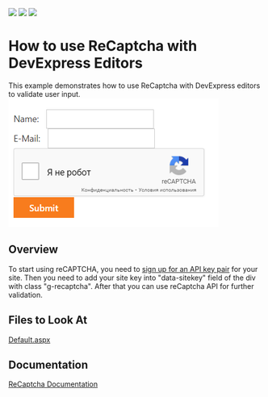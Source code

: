 <!-- default badges list -->
![](https://img.shields.io/endpoint?url=https://codecentral.devexpress.com/api/v1/VersionRange/439169172/21.2.4%2B)
[![](https://img.shields.io/badge/Open_in_DevExpress_Support_Center-FF7200?style=flat-square&logo=DevExpress&logoColor=white)](https://supportcenter.devexpress.com/ticket/details/T1053753)
[![](https://img.shields.io/badge/📖_How_to_use_DevExpress_Examples-e9f6fc?style=flat-square)](https://docs.devexpress.com/GeneralInformation/403183)
<!-- default badges end -->
# How to use ReCaptcha with DevExpress Editors
This example demonstrates how to use ReCaptcha with DevExpress editors to validate user input.
![Sample](./Sample.png)
 ## Overview
 To start using reCAPTCHA, you need to [sign up for an API key pair](http://www.google.com/recaptcha/admin) for your site. Then you need to add your site key into "data-sitekey" field of the div with class "g-recaptcha". After that you can use reCaptcha API for further validation. 
## Files to Look At
[Default.aspx](./CS/ReCaptcha/Default.aspx)
## Documentation
[ReCaptcha Documentation](https://developers.google.com/recaptcha/intro)

